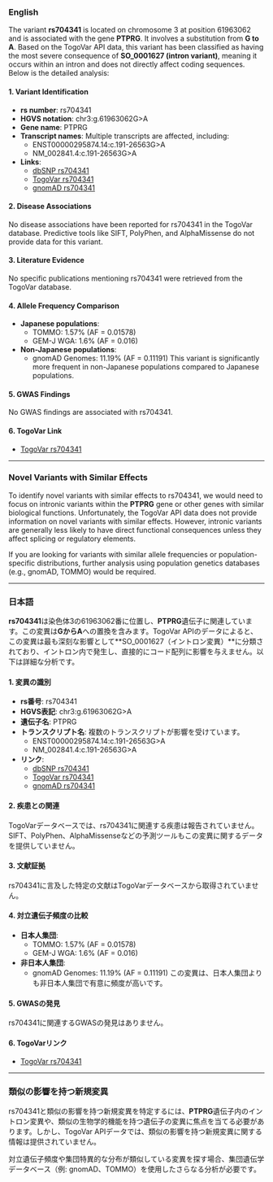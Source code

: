 ### English
The variant **rs704341** is located on chromosome 3 at position 61963062 and is associated with the gene **PTPRG**. It involves a substitution from **G to A**. Based on the TogoVar API data, this variant has been classified as having the most severe consequence of **SO_0001627 (intron variant)**, meaning it occurs within an intron and does not directly affect coding sequences. Below is the detailed analysis:

#### 1. Variant Identification
- **rs number**: rs704341
- **HGVS notation**: chr3:g.61963062G>A
- **Gene name**: PTPRG
- **Transcript names**: Multiple transcripts are affected, including:
  - ENST00000295874.14:c.191-26563G>A
  - NM_002841.4:c.191-26563G>A
- **Links**:
  - [dbSNP rs704341](https://identifiers.org/dbsnp/rs704341)
  - [TogoVar rs704341](https://togovar.org/variant/tgv12747289)
  - [gnomAD rs704341](https://gnomad.broadinstitute.org/variant/3-61963062-G-A?dataset=gnomad_r4)

#### 2. Disease Associations
No disease associations have been reported for rs704341 in the TogoVar database. Predictive tools like SIFT, PolyPhen, and AlphaMissense do not provide data for this variant.

#### 3. Literature Evidence
No specific publications mentioning rs704341 were retrieved from the TogoVar database.

#### 4. Allele Frequency Comparison
- **Japanese populations**:
  - TOMMO: 1.57% (AF = 0.01578)
  - GEM-J WGA: 1.6% (AF = 0.016)
- **Non-Japanese populations**:
  - gnomAD Genomes: 11.19% (AF = 0.11191)
This variant is significantly more frequent in non-Japanese populations compared to Japanese populations.

#### 5. GWAS Findings
No GWAS findings are associated with rs704341.

#### 6. TogoVar Link
- [TogoVar rs704341](https://togovar.org/variant/tgv12747289)

---

### Novel Variants with Similar Effects
To identify novel variants with similar effects to rs704341, we would need to focus on intronic variants within the **PTPRG** gene or other genes with similar biological functions. Unfortunately, the TogoVar API data does not provide information on novel variants with similar effects. However, intronic variants are generally less likely to have direct functional consequences unless they affect splicing or regulatory elements.

If you are looking for variants with similar allele frequencies or population-specific distributions, further analysis using population genetics databases (e.g., gnomAD, TOMMO) would be required.

---

### 日本語
**rs704341**は染色体3の61963062番に位置し、**PTPRG**遺伝子に関連しています。この変異は**GからA**への置換を含みます。TogoVar APIのデータによると、この変異は最も深刻な影響として**SO_0001627（イントロン変異）**に分類されており、イントロン内で発生し、直接的にコード配列に影響を与えません。以下は詳細な分析です。

#### 1. 変異の識別
- **rs番号**: rs704341
- **HGVS表記**: chr3:g.61963062G>A
- **遺伝子名**: PTPRG
- **トランスクリプト名**: 複数のトランスクリプトが影響を受けています。
  - ENST00000295874.14:c.191-26563G>A
  - NM_002841.4:c.191-26563G>A
- **リンク**:
  - [dbSNP rs704341](https://identifiers.org/dbsnp/rs704341)
  - [TogoVar rs704341](https://togovar.org/variant/tgv12747289)
  - [gnomAD rs704341](https://gnomad.broadinstitute.org/variant/3-61963062-G-A?dataset=gnomad_r4)

#### 2. 疾患との関連
TogoVarデータベースでは、rs704341に関連する疾患は報告されていません。SIFT、PolyPhen、AlphaMissenseなどの予測ツールもこの変異に関するデータを提供していません。

#### 3. 文献証拠
rs704341に言及した特定の文献はTogoVarデータベースから取得されていません。

#### 4. 対立遺伝子頻度の比較
- **日本人集団**:
  - TOMMO: 1.57% (AF = 0.01578)
  - GEM-J WGA: 1.6% (AF = 0.016)
- **非日本人集団**:
  - gnomAD Genomes: 11.19% (AF = 0.11191)
この変異は、日本人集団よりも非日本人集団で有意に頻度が高いです。

#### 5. GWASの発見
rs704341に関連するGWASの発見はありません。

#### 6. TogoVarリンク
- [TogoVar rs704341](https://togovar.org/variant/tgv12747289)

---

### 類似の影響を持つ新規変異
rs704341と類似の影響を持つ新規変異を特定するには、**PTPRG**遺伝子内のイントロン変異や、類似の生物学的機能を持つ遺伝子の変異に焦点を当てる必要があります。しかし、TogoVar APIデータでは、類似の影響を持つ新規変異に関する情報は提供されていません。

対立遺伝子頻度や集団特異的な分布が類似している変異を探す場合、集団遺伝学データベース（例: gnomAD、TOMMO）を使用したさらなる分析が必要です。